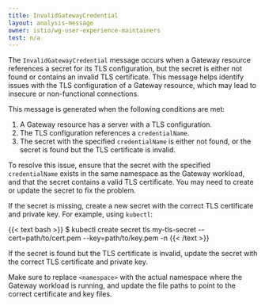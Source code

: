 ```yaml
---
title: InvalidGatewayCredential
layout: analysis-message
owner: istio/wg-user-experience-maintainers
test: n/a
---
```


The `InvalidGatewayCredential` message occurs when a Gateway resource references a secret for its TLS configuration, but the secret is either not found or contains an invalid TLS certificate. This message helps identify issues with the TLS configuration of a Gateway resource, which may lead to insecure or non-functional connections.

This message is generated when the following conditions are met:

1. A Gateway resource has a server with a TLS configuration.
2. The TLS configuration references a `credentialName`.
3. The secret with the specified `credentialName` is either not found, or the secret is found but the TLS certificate is invalid.

To resolve this issue, ensure that the secret with the specified `credentialName` exists in the same namespace as the Gateway workload, and that the secret contains a valid TLS certificate. You may need to create or update the secret to fix the problem.

If the secret is missing, create a new secret with the correct TLS certificate and private key. For example, using `kubectl`:

{{< text bash >}}
$ kubectl create secret tls my-tls-secret --cert=path/to/cert.pem --key=path/to/key.pem -n <namespace>
{{< /text >}}

If the secret is found but the TLS certificate is invalid, update the secret with the correct TLS certificate and private key.

Make sure to replace `<namespace>` with the actual namespace where the Gateway workload is running, and update the file paths to point to the correct certificate and key files.
